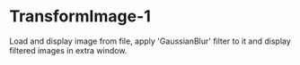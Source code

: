 # TransformImage-1
Load and display image from file, apply 'GaussianBlur' filter
to it and display filtered images in extra window.
